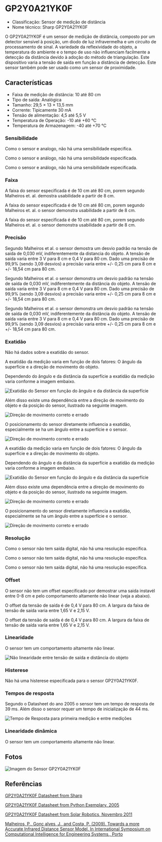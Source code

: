 # GP2Y0A21YK0F

- Classificação: Sensor de medição de distância
- Nome técnico: Sharp GP2Y0A21YK0F

O GP2Y0A21YK0F é um sensor de medição de distância, composto por um detector sensível à posição, um diodo de luz infravermelha e um circuito de processamento de sinal.
A variedade da reflexividade do objeto, a temperatura do ambiente e o tempo de uso não influenciam facilmente a detecção da distância devido à adoção do método de triangulação.
Este dispositivo varia a tensão de saída em função a distância de detecção. Este sensor também pode ser usado como um sensor de proximidade.

## Características

- Faixa de medição de distância: 10 até 80 cm
- Tipo de saída: Analógica
- Tamanho: 29,5 × 13 × 13,5 mm
- Corrente: Tipicamente 30 mA
- Tensão de alimentação: 4,5 até 5,5 V
- Temperatura de Operação: -10 até +60 °C
- Temperatura de Armazenagem: -40 até +70 °C 

### Sensibilidade
Como o sensor e analogo, não há uma sensibilidade especifica. 

Como o sensor e análogo, não há uma sensibilidade especificada. 

Como o sensor e análogo, não há uma sensibilidade especificada. 

### Faixa
A faixa do sensor especificada é de 10 cm até 80 cm, porem segundo Malheiros et. al. demostra usabilidade a partir de 8 cm.

A faixa do sensor especificada é de 10 cm até 80 cm, porem segundo Malheiros et. al. o sensor demonstra usabilidade a partir de 8 cm.

A faixa do sensor especificada é de 10 cm até 80 cm, porem segundo Malheiros et. al. o sensor demonstra usabilidade a partir de 8 cm.

### Precisão
Segundo Malheiros et al. o sensor demostra um desvio padrão na tensão de saida de 0,030 mV, indiferentemente da distancia do objeto. A tensão de saida varia entre 3 V para 8 cm e 0,4 V para 80 cm. Dado uma precisão de 99,9% (sendo 3,09 desvios) a precisão varia entre +/- 0,25 cm para 8 cm e +/- 18,54 cm para 80 cm.

Segundo Malheiros et al. o sensor demonstra um desvio padrão na tensão de saída de 0,030 mV, indiferentemente da distância do objeto. A tensão de saída varia entre 3 V para 8 cm e 0,4 V para 80 cm. Dado uma precisão de 99,9% (sendo 3,09 desvios) a precisão varia entre +/- 0,25 cm para 8 cm e +/- 18,54 cm para 80 cm.

Segundo Malheiros et al. o sensor demonstra um desvio padrão na tensão de saída de 0,030 mV, indiferentemente da distância do objeto. A tensão de saída varia entre 3 V para 8 cm e 0,4 V para 80 cm. Dado uma precisão de 99,9% (sendo 3,09 desvios) a precisão varia entre +/- 0,25 cm para 8 cm e +/- 18,54 cm para 80 cm.

### Exatidão
Não há dados sobre a exatidão do sensor. 

A exatidão da medição varia em função de dois fatores: O ângulo da superfície e a direção de movimento do objeto.

Dependendo do ângulo e da distância da superfície a exatidão da medição varia conforme a imagem embaixo.

![Exatidão do Sensor em função do ângulo e da distância da superfície](./imgs/GP2Y0A21YK0F_Exatidao_Angulo.png)

Além disso existe uma dependência entre a direção de movimento do objeto e da posição do sensor, ilustrado na seguinte imagem.

![Direção de movimento correto e errado](./imgs/GP2Y0A21YK0F_Posicao.png)

O posicionamento do sensor diretamente influencia a exatidão, especialmente se ha um ângulo entre a superfície e o sensor.

![Direção de movimento correto e errado](./imgs/GP2Y0A21YK0F_Exatidao_Posicao.png)

A exatidão da medição varia em função de dois fatores: O ângulo da superfície e a direção de movimento do objeto.

Dependendo do ângulo e da distância da superfície a exatidão da medição varia conforme a imagem embaixo.

![Exatidão do Sensor em função do ângulo e da distância da superfície](./imgs/GP2Y0A21YK0F_Exatidao_Angulo.png)

Além disso existe uma dependência entre a direção de movimento do objeto e da posição do sensor, ilustrado na seguinte imagem.

![Direção de movimento correto e errado](./imgs/GP2Y0A21YK0F_Posicao.png)

O posicionamento do sensor diretamente influencia a exatidão, especialmente se ha um ângulo entre a superfície e o sensor.

![Direção de movimento correto e errado](./imgs/GP2Y0A21YK0F_Exatidao_Posicao.png)

### Resolução
Como o sensor não tem saída digital, não há uma resolução especifica.

Como o sensor não tem saída digital, não há uma resolução específica.

Como o sensor não tem saída digital, não há uma resolução específica.

### Offset
O sensor não tem um offset especificado por demostrar uma saida instavél entre 0-8 cm e pelo comportamento altamente não linear (veja a abaixo). 

O offset da tensão de saída é de 0,4 V para 80 cm. A largura da faixa de tensão de saída varia entre 1,65 V e 2,15 V.

O offset da tensão de saída é de 0,4 V para 80 cm. A largura da faixa de tensão de saída varia entre 1,65 V e 2,15 V.

### Linearidade

O sensor tem um comportamento altamente não linear. 

![Não linearidade entre tensão de saída e distância do objeto](./imgs/GP2Y0A21YK0F_Linearidade.png)

### Histerese

Não há uma histerese especificada para o sensor GP2Y0A21YK0F.

### Tempos de resposta

Segundo o Datasheet do ano 2005 o sensor tem um tempo de resposta de 39 ms. Além disso o sensor requer um 
tempo de inicialização de 44 ms.

![Tempo de Resposta para primeira medição e entre medições](./imgs/GP2Y0A21YK0F_Tempo_de_Resposta.png)

### Linearidade dinâmica

O sensor tem um comportamento altamente não linear. 

## Fotos

![Imagem do Sensor GP2Y0A21YK0F](./imgs/GP2Y0A21YK0F.png)

## Referências

[GP2Y0A21YK0F Datasheet from Sharp](https://global.sharp/products/device/lineup/data/pdf/datasheet/gp2y0a21yk_e.pdf)

[GP2Y0A21YK0F Datasheet from Python Exemplary, 2005](http://www.python-exemplary.com/download/GP2Y0A21YK.pdf)

[GP2Y0A21YK0F Datasheet from Solar Robotics, Novembro 2011](https://solarbotics.com/wp-content/uploads/airrs-manual-35238-nov-7-2011.pdf)

[Malheiros, P., Gonc¸alves, J., and Costa, P. (2009). Towards a more Accurate Infrared Distance Sensor Model. In International Symposium on Computational Intelligence for Engineering Systems., Porto](https://pdfs.semanticscholar.org/8d5d/4d42800577d6fba17208f31046f39feaff30.pdf)
